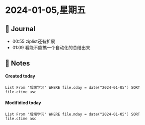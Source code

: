 # 2024-01-05,星期五

## 📆 Journal
- 00:55  ziplist还有扩展
- 01:09  看能不能搞一个自动化的总结出来


## 📑 Notes

  
#### Created today

```dataview
List From "后端学习" WHERE file.cday = date("2024-01-05") SORT file.ctime asc
```


#### Modifidied today

```dataview
List From "后端学习" WHERE file.mday = date("2024-01-05") SORT file.ctime asc
```